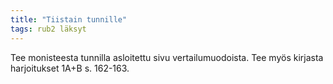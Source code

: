 ```yaml
---
title: "Tiistain tunnille"
tags: rub2 läksyt
---
```


Tee monisteesta tunnilla asloitettu sivu vertailumuodoista. Tee myös kirjasta harjoitukset 1A+B s. 162-163.

